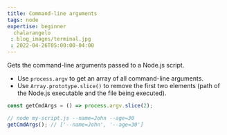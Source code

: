 ```yaml
---
title: Command-line arguments
tags: node
expertise: beginner
  chalarangelo
 : blog_images/terminal.jpg
 : 2022-04-26T05:00:00-04:00
---
```


Gets the command-line arguments passed to a Node.js script.

- Use `process.argv` to get an array of all command-line arguments.
- Use `Array.prototype.slice()` to remove the first two elements (path of the Node.js executable and the file being executed).

```js
const getCmdArgs = () => process.argv.slice(2);
```

```js
// node my-script.js --name=John --age=30
getCmdArgs(); // ['--name=John', '--age=30']
```
